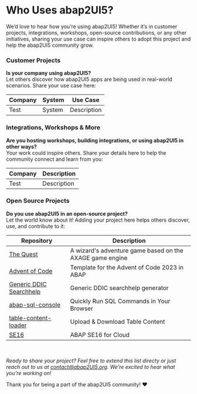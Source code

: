# Who Uses abap2UI5?

We’d love to hear how you’re using abap2UI5! Whether it’s in customer projects, integrations, workshops, open-source contributions, or any other initiatives, sharing your use case can inspire others to adopt this project and help the abap2UI5 community grow.

### Customer Projects
**Is your company using abap2UI5?** <br>
Let others discover how abap2UI5 apps are being used in real-world scenarios. Share your use case here:
 
|  Company | System | Use Case |
| ------------- | ------------- | ------------- |
| Test | System  | Description |


### Integrations, Workshops & More
**Are you hosting workshops, building integrations, or using abap2UI5 in other ways?** <br>
Your work could inspire others. Share your details here to help the community connect and learn from you:

|  Company | Description |
| ------------- | ------------- |
| Test | Description |


### Open Source Projects
**Do you use abap2UI5 in an open-source project?** <br>
Let the world know about it! Adding your project here helps others discover, use, and contribute to it:

|  Repository | Description |
| ------------- | ------------- |
| [The Quest](https://github.com/nomssi/axage)  | A wizard's adventure game based on the AXAGE game engine |
| [Advent of Code](https://github.com/joltdx/abap-advent-2023-template) | Template for the Advent of Code 2023 in ABAP  |
| [Generic DDIC Searchhelp](https://github.com/axelmohnen/a2UI5-generic_search_hlp) | Generic DDIC searchhelp generator  |
| [abap-sql-console](https://github.com/abap2UI5-apps/abap-sql-console) | Quickly Run SQL Commands in Your Browser  |
| [table-content-loader](https://github.com/abap2UI5-apps/table-content-loader) | Upload & Download Table Content  |
| [SE16](https://github.com/abap2UI5-apps/SE16) | ABAP SE16 for Cloud  |

<br>

_Ready to share your project? Feel free to extend this list directy or just reach out to us at <contact@abap2UI5.org>. We’re excited to hear what you’re working on!_

Thank you for being a part of the abap2UI5 community! ❤️ 
